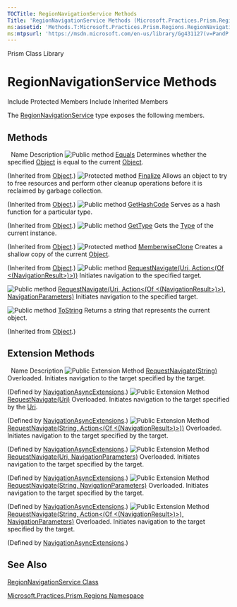 ```yaml
---
TOCTitle: RegionNavigationService Methods
Title: 'RegionNavigationService Methods (Microsoft.Practices.Prism.Regions)'
ms:assetid: 'Methods.T:Microsoft.Practices.Prism.Regions.RegionNavigationService'
ms:mtpsurl: 'https://msdn.microsoft.com/en-us/library/Gg431127(v=PandP.50)'
---
```


Prism Class Library

RegionNavigationService Methods
===============================

Include Protected Members
Include Inherited Members

The [RegionNavigationService](https://msdn.microsoft.com/t:microsoft.practices.prism.regions.regionnavigationservice) type exposes the following members.

Methods
-------

<span id="methodTableToggle"></span>
 
Name
Description
![](https://msdn.microsoft.com/en-us/Gg431127.pubmethod(en-us,PandP.50).gif "Public method")
[Equals](http://msdn2.microsoft.com/en-us/library/bsc2ak47)
Determines whether the specified [Object](http://msdn2.microsoft.com/en-us/library/e5kfa45b) is equal to the current [Object](http://msdn2.microsoft.com/en-us/library/e5kfa45b).

(Inherited from [Object](http://msdn2.microsoft.com/en-us/library/e5kfa45b).)
![](https://msdn.microsoft.com/en-us/Gg431127.protmethod(en-us,PandP.50).gif "Protected method")
[Finalize](http://msdn2.microsoft.com/en-us/library/4k87zsw7)
Allows an object to try to free resources and perform other cleanup operations before it is reclaimed by garbage collection.

(Inherited from [Object](http://msdn2.microsoft.com/en-us/library/e5kfa45b).)
![](https://msdn.microsoft.com/en-us/Gg431127.pubmethod(en-us,PandP.50).gif "Public method")
[GetHashCode](http://msdn2.microsoft.com/en-us/library/zdee4b3y)
Serves as a hash function for a particular type.

(Inherited from [Object](http://msdn2.microsoft.com/en-us/library/e5kfa45b).)
![](https://msdn.microsoft.com/en-us/Gg431127.pubmethod(en-us,PandP.50).gif "Public method")
[GetType](http://msdn2.microsoft.com/en-us/library/dfwy45w9)
Gets the [Type](http://msdn2.microsoft.com/en-us/library/42892f65) of the current instance.

(Inherited from [Object](http://msdn2.microsoft.com/en-us/library/e5kfa45b).)
![](https://msdn.microsoft.com/en-us/Gg431127.protmethod(en-us,PandP.50).gif "Protected method")
[MemberwiseClone](http://msdn2.microsoft.com/en-us/library/57ctke0a)
Creates a shallow copy of the current [Object](http://msdn2.microsoft.com/en-us/library/e5kfa45b).

(Inherited from [Object](http://msdn2.microsoft.com/en-us/library/e5kfa45b).)
![](https://msdn.microsoft.com/en-us/Gg431127.pubmethod(en-us,PandP.50).gif "Public method")
[RequestNavigate(Uri, Action&lt;(Of &lt;(NavigationResult&gt;)&gt;))](https://msdn.microsoft.com/m:microsoft.practices.prism.regions.regionnavigationservice.requestnavigate(system.uri%2csystem.action%7bmicrosoft.practices.prism.regions.navigationresult%7d))
Initiates navigation to the specified target.

![](https://msdn.microsoft.com/en-us/Gg431127.pubmethod(en-us,PandP.50).gif "Public method")
[RequestNavigate(Uri, Action&lt;(Of &lt;(NavigationResult&gt;)&gt;), NavigationParameters)](https://msdn.microsoft.com/m:microsoft.practices.prism.regions.regionnavigationservice.requestnavigate(system.uri%2csystem.action%7bmicrosoft.practices.prism.regions.navigationresult%7d%2cmicrosoft.practices.prism.regions.navigationparameters))
Initiates navigation to the specified target.

![](https://msdn.microsoft.com/en-us/Gg431127.pubmethod(en-us,PandP.50).gif "Public method")
[ToString](http://msdn2.microsoft.com/en-us/library/7bxwbwt2)
Returns a string that represents the current object.

(Inherited from [Object](http://msdn2.microsoft.com/en-us/library/e5kfa45b).)

Extension Methods
-----------------

<span id="extensionMethodTableToggle"></span>
 
Name
Description
![](https://msdn.microsoft.com/en-us/Gg431127.pubextension(en-us,PandP.50).gif "Public Extension Method")
[RequestNavigate(String)](https://msdn.microsoft.com/m:microsoft.practices.prism.regions.navigationasyncextensions.requestnavigate(microsoft.practices.prism.regions.inavigateasync%2csystem.string))
Overloaded.
Initiates navigation to the target specified by the target.

(Defined by [NavigationAsyncExtensions](https://msdn.microsoft.com/t:microsoft.practices.prism.regions.navigationasyncextensions).)
![](https://msdn.microsoft.com/en-us/Gg431127.pubextension(en-us,PandP.50).gif "Public Extension Method")
[RequestNavigate(Uri)](https://msdn.microsoft.com/m:microsoft.practices.prism.regions.navigationasyncextensions.requestnavigate(microsoft.practices.prism.regions.inavigateasync%2csystem.uri))
Overloaded.
Initiates navigation to the target specified by the [Uri](http://msdn2.microsoft.com/en-us/library/txt7706a).

(Defined by [NavigationAsyncExtensions](https://msdn.microsoft.com/t:microsoft.practices.prism.regions.navigationasyncextensions).)
![](https://msdn.microsoft.com/en-us/Gg431127.pubextension(en-us,PandP.50).gif "Public Extension Method")
[RequestNavigate(String, Action&lt;(Of &lt;(NavigationResult&gt;)&gt;))](https://msdn.microsoft.com/m:microsoft.practices.prism.regions.navigationasyncextensions.requestnavigate(microsoft.practices.prism.regions.inavigateasync%2csystem.string%2csystem.action%7bmicrosoft.practices.prism.regions.navigationresult%7d))
Overloaded.
Initiates navigation to the target specified by the target.

(Defined by [NavigationAsyncExtensions](https://msdn.microsoft.com/t:microsoft.practices.prism.regions.navigationasyncextensions).)
![](https://msdn.microsoft.com/en-us/Gg431127.pubextension(en-us,PandP.50).gif "Public Extension Method")
[RequestNavigate(Uri, NavigationParameters)](https://msdn.microsoft.com/m:microsoft.practices.prism.regions.navigationasyncextensions.requestnavigate(microsoft.practices.prism.regions.inavigateasync%2csystem.uri%2cmicrosoft.practices.prism.regions.navigationparameters))
Overloaded.
Initiates navigation to the target specified by the target.

(Defined by [NavigationAsyncExtensions](https://msdn.microsoft.com/t:microsoft.practices.prism.regions.navigationasyncextensions).)
![](https://msdn.microsoft.com/en-us/Gg431127.pubextension(en-us,PandP.50).gif "Public Extension Method")
[RequestNavigate(String, NavigationParameters)](https://msdn.microsoft.com/m:microsoft.practices.prism.regions.navigationasyncextensions.requestnavigate(microsoft.practices.prism.regions.inavigateasync%2csystem.string%2cmicrosoft.practices.prism.regions.navigationparameters))
Overloaded.
Initiates navigation to the target specified by the target.

(Defined by [NavigationAsyncExtensions](https://msdn.microsoft.com/t:microsoft.practices.prism.regions.navigationasyncextensions).)
![](https://msdn.microsoft.com/en-us/Gg431127.pubextension(en-us,PandP.50).gif "Public Extension Method")
[RequestNavigate(String, Action&lt;(Of &lt;(NavigationResult&gt;)&gt;), NavigationParameters)](https://msdn.microsoft.com/m:microsoft.practices.prism.regions.navigationasyncextensions.requestnavigate(microsoft.practices.prism.regions.inavigateasync%2csystem.string%2csystem.action%7bmicrosoft.practices.prism.regions.navigationresult%7d%2cmicrosoft.practices.prism.regions.navigationparameters))
Overloaded.
Initiates navigation to the target specified by the target.

(Defined by [NavigationAsyncExtensions](https://msdn.microsoft.com/t:microsoft.practices.prism.regions.navigationasyncextensions).)

See Also
--------

<span id="seeAlsoToggle"></span>
[RegionNavigationService Class](https://msdn.microsoft.com/t:microsoft.practices.prism.regions.regionnavigationservice)

[Microsoft.Practices.Prism.Regions Namespace](https://msdn.microsoft.com/n:microsoft.practices.prism.regions)
